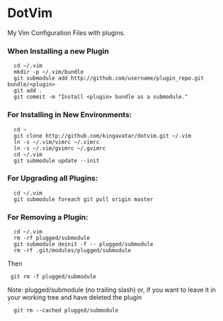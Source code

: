 # DotVim
My Vim Configuration Files with plugins.

### When Installing a new Plugin
```
  cd ~/.vim
  mkdir -p ~/.vim/bundle
  git submodule add http://github.com/username/plugin_repo.git bundle/<plugin>
  git add .
  git commit -m "Install <plugin> bundle as a submodule."
```

### For Installing in New Environments:
```
  cd ~
  git clone http://github.com/kingavatar/dotvim.git ~/.vim
  ln -s ~/.vim/vimrc ~/.vimrc
  ln -s ~/.vim/gvimrc ~/.gvimrc
  cd ~/.vim
  git submodule update --init
```

### For Upgrading all Plugins:
```
  cd ~/.vim
  git submodule foreach git pull origin master
```
### For Removing a Plugin:
```
  cd ~/.vim
  rm -rf plugged/submodule
  git submodule deinit -f -- plugged/submodule
  rm -rf .git/modules/plugged/submodule
 ```
 Then
 ```
  git rm -f plugged/submodule
 ```
Note: plugged/submodule (no trailing slash)
or, if you want to leave it in your working tree and have deleted the plugin
```
  git rm --cached plugged/submodule
```
